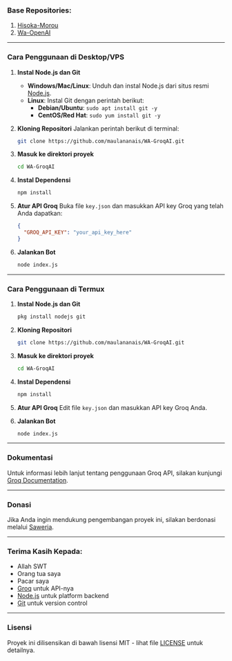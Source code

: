 ### Base Repositories:
1. [Hisoka-Morou](https://github.com/nyx095/Hisoka-Morou)
2. [Wa-OpenAI](https://github.com/Sansekai/Wa-OpenAI)

---

### Cara Penggunaan di Desktop/VPS

1. **Instal Node.js dan Git**
   - **Windows/Mac/Linux**: Unduh dan instal Node.js dari situs resmi [Node.js](https://nodejs.org/).
   - **Linux**: Instal Git dengan perintah berikut:
     - **Debian/Ubuntu**: `sudo apt install git -y`
     - **CentOS/Red Hat**: `sudo yum install git -y`

2. **Kloning Repositori**
   Jalankan perintah berikut di terminal:
   ```bash
   git clone https://github.com/maulananais/WA-GroqAI.git
   ```

3. **Masuk ke direktori proyek**
   ```bash
   cd WA-GroqAI
   ```

4. **Instal Dependensi**
   ```bash
   npm install
   ```

5. **Atur API Groq**
   Buka file `key.json` dan masukkan API key Groq yang telah Anda dapatkan:
   ```json
   {
     "GROQ_API_KEY": "your_api_key_here"
   }
   ```

6. **Jalankan Bot**
   ```bash
   node index.js
   ```

---

### Cara Penggunaan di Termux

1. **Instal Node.js dan Git**
   ```bash
   pkg install nodejs git
   ```

2. **Kloning Repositori**
   ```bash
   git clone https://github.com/maulananais/WA-GroqAI.git
   ```

3. **Masuk ke direktori proyek**
   ```bash
   cd WA-GroqAI
   ```

4. **Instal Dependensi**
   ```bash
   npm install
   ```

5. **Atur API Groq**
   Edit file `key.json` dan masukkan API key Groq Anda.

6. **Jalankan Bot**
   ```bash
   node index.js
   ```

---

### Dokumentasi

Untuk informasi lebih lanjut tentang penggunaan Groq API, silakan kunjungi [Groq Documentation](https://groq.com/docs).

---

### Donasi

Jika Anda ingin mendukung pengembangan proyek ini, silakan berdonasi melalui [Saweria](https://saweria.co/maulananais).

---

### Terima Kasih Kepada:
- Allah SWT
- Orang tua saya
- Pacar saya
- [Groq](https://groq.com) untuk API-nya
- [Node.js](https://nodejs.org) untuk platform backend
- [Git](https://git-scm.com) untuk version control

---

### Lisensi

Proyek ini dilisensikan di bawah lisensi MIT - lihat file [LICENSE](LICENSE) untuk detailnya.
